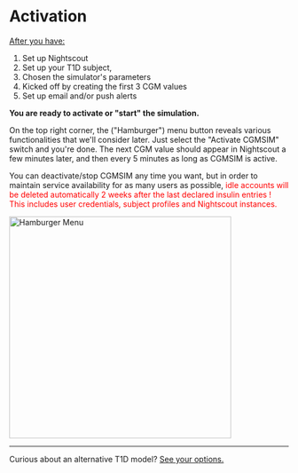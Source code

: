# Activation

<u>After you have:</u>

1. Set up Nightscout
2. Set up your T1D subject, 
3. Chosen the simulator's parameters
4. Kicked off by creating the first 3 CGM values 
5. Set up email and/or push alerts

**You are ready to activate or "start" the simulation.**

On the top right corner, the ("Hamburger") menu button reveals various functionalities that we'll consider later. Just select the "Activate CGMSIM" switch and you're done. The next CGM value should appear in Nightscout a few minutes later, and then every 5 minutes as long as CGMSIM is active.

You can deactivate/stop CGMSIM any time you want, but in order to maintain service availability for as many users as possible, <span style="color:red">idle accounts will be deleted automatically 2 weeks after the last declared insulin entries ! This includes user credentials, subject profiles and Nightscout instances.</span>

<img src="/img/profile_mobile_activate.jpg" alt="Hamburger Menu" width="400"/>

<hr>

Curious about an alternative T1D model? [See your options.](model.md)

<br>
